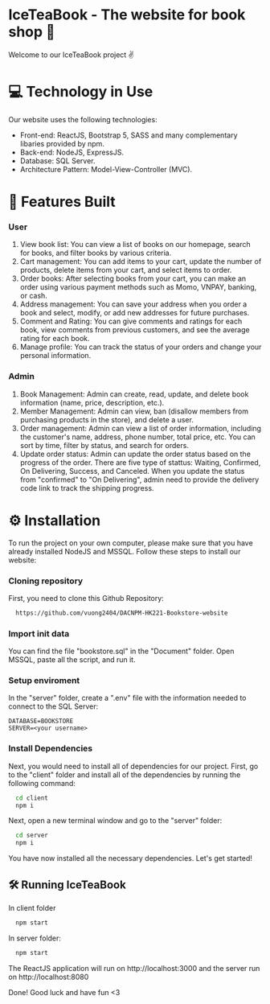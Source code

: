 # IceTeaBook - The website for book shop 📘
Welcome to our IceTeaBook project ✌️

# 💻 Technology in Use
Our website uses the following technologies:
* Front-end: ReactJS, Bootstrap 5, SASS and many complementary libaries provided by npm.
* Back-end: NodeJS, ExpressJS.
* Database: SQL Server.
* Architecture Pattern: Model-View-Controller (MVC).

# 🎯 Features Built
### User
1. View book list: You can view a list of books on our homepage, search for books, and filter books by various criteria.
2. Cart management: You can add items to your cart, update the number of products, delete items from your cart, and select items to order.
3. Order books: After selecting books from your cart, you can make an order using various payment methods such as Momo, VNPAY, banking, or cash.
4. Address management: You can save your address when you order a book and select, modify, or add new addresses for future purchases.
5. Comment and Rating: You can give comments and ratings for each book, view comments from previous customers, and see the average rating for each book.
6. Manage profile: You can track the status of your orders and change your personal information.

### Admin
1. Book Management: Admin can create, read, update, and delete book information (name, price, description, etc.).
2. Member Management: Admin can view, ban (disallow members from purchasing products in the store), and delete a user.
3. Order management: Admin can view a list of order information, including the customer's name, address, phone number, total price, etc. You can sort by time, filter by status, and search for orders.
4. Update order status: Admin can update the order status based on the progress of the order. There are five type of stattus: Waiting, Confirmed, On Delivering, Success, and Canceled. When you update the status from "confirmed" to "On Delivering", admin need to provide the delivery code link to track the shipping progress.

# ⚙️ Installation

To run the project on your own computer, please make sure that you have already installed NodeJS and MSSQL. Follow these steps to install our website:

### Cloning repository
First, you need to clone this Github Repository:
```bash
  https://github.com/vuong2404/DACNPM-HK221-Bookstore-website
```
### Import init data
You can find the file "bookstore.sql" in the "Document" folder. Open MSSQL, paste all the script, and run it.

### Setup enviroment
In the "server" folder, create a ".env" file with the information needed to connect to the SQL Server:
```
DATABASE=BOOKSTORE
SERVER=<your username>
```
### Install Dependencies
Next, you would need to install all of dependencies for our project. 
 First, go to the "client" folder and install all of the dependencies by running the following command:
```bash
  cd client
  npm i
```
Next, open a new terminal window and go to the "server" folder:
```bash
  cd server
  npm i
```

You have now installed all the necessary dependencies. Let's get started!

## 🛠 Running IceTeaBook

In client folder
```bash
  npm start
```

In server folder:
```bash
  npm start
```

The ReactJS application will run on http://localhost:3000 and the server run on http://localhost:8080


Done! Good luck and have fun <3

